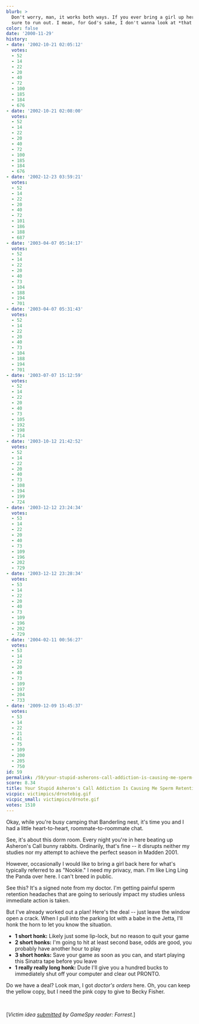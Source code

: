 ```yaml
---
blurb: >
  Don't worry, man, it works both ways. If you ever bring a girl up here, I'll be
  sure to run out. I mean, for God's sake, I don't wanna look at *that!*
color: false
date: '2000-11-29'
history:
- date: '2002-10-21 02:05:12'
  votes:
  - 52
  - 14
  - 22
  - 20
  - 40
  - 72
  - 100
  - 185
  - 184
  - 676
- date: '2002-10-21 02:08:00'
  votes:
  - 52
  - 14
  - 22
  - 20
  - 40
  - 72
  - 100
  - 185
  - 184
  - 676
- date: '2002-12-23 03:59:21'
  votes:
  - 52
  - 14
  - 22
  - 20
  - 40
  - 72
  - 101
  - 186
  - 188
  - 687
- date: '2003-04-07 05:14:17'
  votes:
  - 52
  - 14
  - 22
  - 20
  - 40
  - 73
  - 104
  - 188
  - 194
  - 701
- date: '2003-04-07 05:31:43'
  votes:
  - 52
  - 14
  - 22
  - 20
  - 40
  - 73
  - 104
  - 188
  - 194
  - 701
- date: '2003-07-07 15:12:59'
  votes:
  - 52
  - 14
  - 22
  - 20
  - 40
  - 73
  - 105
  - 192
  - 198
  - 714
- date: '2003-10-12 21:42:52'
  votes:
  - 52
  - 14
  - 22
  - 20
  - 40
  - 73
  - 108
  - 194
  - 199
  - 724
- date: '2003-12-12 23:24:34'
  votes:
  - 53
  - 14
  - 22
  - 20
  - 40
  - 73
  - 109
  - 196
  - 202
  - 729
- date: '2003-12-12 23:28:34'
  votes:
  - 53
  - 14
  - 22
  - 20
  - 40
  - 73
  - 109
  - 196
  - 202
  - 729
- date: '2004-02-11 00:56:27'
  votes:
  - 53
  - 14
  - 22
  - 20
  - 40
  - 73
  - 109
  - 197
  - 204
  - 733
- date: '2009-12-09 15:45:37'
  votes:
  - 53
  - 14
  - 22
  - 21
  - 41
  - 75
  - 109
  - 200
  - 205
  - 750
id: 59
permalink: /59/your-stupid-asherons-call-addiction-is-causing-me-sperm-retention-headaches/
score: 8.34
title: Your Stupid Asheron's Call Addiction Is Causing Me Sperm Retention Headaches
vicpic: victimpics/drnotebig.gif
vicpic_small: victimpics/drnote.gif
votes: 1510
---
```


Okay, while you're busy camping that Banderling nest, it's time you and
I had a little heart-to-heart, roommate-to-roommate chat.

See, it's about this dorm room. Every night you're in here beating up
Asheron's Call bunny rabbits. Ordinarily, that's fine -- it disrupts
neither my studies nor my attempt to achieve the perfect season in
Madden 2001.

However, occasionally I would like to bring a girl back here for what's
typically referred to as "Nookie." I need my privacy, man. I'm like Ling
Ling the Panda over here. I can't breed in public.

See this? It's a signed note from my doctor. I'm getting painful sperm
retention headaches that are going to seriously impact my studies unless
immediate action is taken.

But I've already worked out a plan! Here's the deal -- just leave the
window open a crack. When I pull into the parking lot with a babe in the
Jetta, I'll honk the horn to let you know the situation.

-   **1 short honk:** Likely just some lip-lock, but no reason to quit
    your game
-   **2 short honks:** I'm going to hit at least second base, odds are
    good, you probably have another hour to play
-   **3 short honks:** Save your game as soon as you can, and start
    playing this Sinatra tape before you leave
-   **1 really really long honk:** Dude I'll give you a hundred bucks to
    immediately shut off your computer and clear out PRONTO.

Do we have a deal? Look man, I got *doctor's orders* here. Oh, you can
keep the yellow copy, but I need the pink copy to give to Becky Fisher.

&nbsp;

\[*Victim idea [submitted](mailto:feedback@gamespy.com) by GameSpy
reader: Forrest.*\]